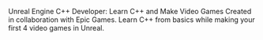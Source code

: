 Unreal Engine C++ Developer: Learn C++ and Make Video Games
Created in collaboration with Epic Games. Learn C++ from basics while making your first 4 video games in Unreal.


